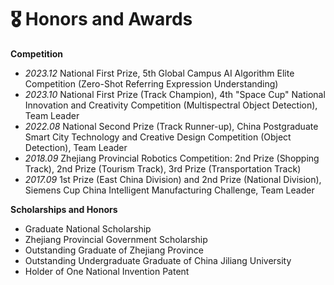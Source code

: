 
# 🎖 Honors and Awards

**Competition**

- *2023.12* National First Prize, 5th Global Campus AI Algorithm Elite Competition (Zero-Shot Referring Expression Understanding)
- *2023.10* National First Prize (Track Champion), 4th "Space Cup" National Innovation and Creativity Competition (Multispectral Object Detection), Team Leader
- *2022.08* National Second Prize (Track Runner-up), China Postgraduate Smart City Technology and Creative Design Competition (Object Detection), Team Leader
- *2018.09* Zhejiang Provincial Robotics Competition: 2nd Prize (Shopping Track), 2nd Prize (Tourism Track), 3rd Prize (Transportation Track)
- *2017.09* 1st Prize (East China Division) and 2nd Prize (National Division), Siemens Cup China Intelligent Manufacturing Challenge, Team Leader

**Scholarships and Honors**

- Graduate National Scholarship
- Zhejiang Provincial Government Scholarship
- Outstanding Graduate of Zhejiang Province
- Outstanding Undergraduate Graduate of China Jiliang University
- Holder of One National Invention Patent
